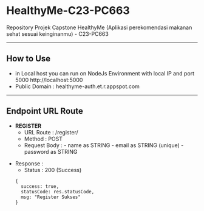 # HealthyMe-C23-PC663
Repository Projek Capstone HealthyMe (Aplikasi perekomendasi makanan sehat sesuai keinginanmu) - C23-PC663

---

## How to Use
- in Local host you can run on NodeJs Environment with local IP and port 5000 http://localhost:5000
- Public Domain : healthyme-auth.et.r.appspot.com

---

## Endpoint URL Route
- **REGISTER**
  * URL Route : /register/
  * Method : POST
  * Request Body : - name as STRING
                   - email as STRING (unique)
                   - password as STRING
                   
 * Response : 
    - Status : 200 (Success)
    ```
    {
      success: true,
      statusCode: res.statusCode,
      msg: "Register Sukses"
    }
    ```
